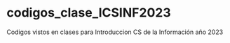 # codigos_clase_ICSINF2023
Codigos vistos en clases para Introduccion CS de la Información año 2023
